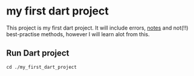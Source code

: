 # my first dart project

This project is my first dart project. It will include errors, [notes](Notes/my-notes.md)
and not(!!) best-practise methods, however I will learn alot from this. 

## Run Dart project
    cd ./my_first_dart_project